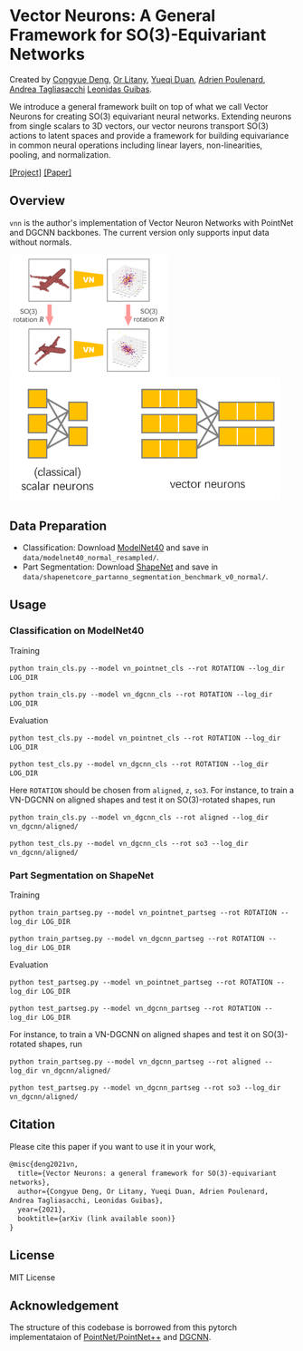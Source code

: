 # Vector Neurons: A General Framework for SO(3)-Equivariant Networks

Created by <a href="https://geometry.stanford.edu/member/congyue/" target="_blank">Congyue Deng</a>, <a href="https://orlitany.github.io/" target="_blank">Or Litany</a>, <a href="http://ivg.au.tsinghua.edu.cn/people/Yueqi_Duan/" target="_blank">Yueqi Duan</a>, <a href="https://scholar.google.com/citations?user=zsGbyGYAAAAJ&hl=fr" target="_blank">Adrien Poulenard</a>, <a href="https://taiya.github.io/" target="_blank">Andrea Tagliasacchi</a> <a href="http://geometry.stanford.edu/member/guibas/" target="_blank">Leonidas Guibas</a>.

We introduce a general framework built on top of what we call Vector Neurons for creating SO(3) equivariant neural networks. Extending neurons from single scalars to 3D vectors, our vector neurons transport SO(3) actions to latent spaces and provide a framework for building equivariance in common neural operations including linear layers, non-linearities, pooling, and normalization.

[[Project]](https://cs.stanford.edu/~congyue/vnn/) [[Paper]](https://arxiv.org/)

## Overview
`vnn` is the author's implementation of Vector Neuron Networks with PointNet and DGCNN backbones. The current version only supports input data without normals.

<img src='images/vn_teaser.PNG' width=280><img src='images/vector_neurons.PNG' width=480>

## Data Preparation

+ Classification: Download [ModelNet40](https://shapenet.cs.stanford.edu/media/modelnet40_normal_resampled.zip) and save in `data/modelnet40_normal_resampled/`.
+ Part Segmentation: Download [ShapeNet](https://shapenet.cs.stanford.edu/media/shapenetcore_partanno_segmentation_benchmark_v0_normal.zip)  and save in `data/shapenetcore_partanno_segmentation_benchmark_v0_normal/`.

## Usage

### Classification on ModelNet40
Training
```
python train_cls.py --model vn_pointnet_cls --rot ROTATION --log_dir LOG_DIR
```
```
python train_cls.py --model vn_dgcnn_cls --rot ROTATION --log_dir LOG_DIR
```
Evaluation
```
python test_cls.py --model vn_pointnet_cls --rot ROTATION --log_dir LOG_DIR
```
```
python test_cls.py --model vn_dgcnn_cls --rot ROTATION --log_dir LOG_DIR
```
Here `ROTATION` should be chosen from `aligned`, `z`, `so3`. For instance, to train a VN-DGCNN on aligned shapes and test it on SO(3)-rotated shapes, run
```
python train_cls.py --model vn_dgcnn_cls --rot aligned --log_dir vn_dgcnn/aligned/
```
```
python test_cls.py --model vn_dgcnn_cls --rot so3 --log_dir vn_dgcnn/aligned/
```

### Part Segmentation on ShapeNet

Training
```
python train_partseg.py --model vn_pointnet_partseg --rot ROTATION --log_dir LOG_DIR
```
```
python train_partseg.py --model vn_dgcnn_partseg --rot ROTATION --log_dir LOG_DIR
```
Evaluation
```
python test_partseg.py --model vn_pointnet_partseg --rot ROTATION --log_dir LOG_DIR
```
```
python test_partseg.py --model vn_dgcnn_partseg --rot ROTATION --log_dir LOG_DIR
```
For instance, to train a VN-DGCNN on aligned shapes and test it on SO(3)-rotated shapes, run
```
python train_partseg.py --model vn_dgcnn_partseg --rot aligned --log_dir vn_dgcnn/aligned/
```
```
python test_partseg.py --model vn_dgcnn_partseg --rot so3 --log_dir vn_dgcnn/aligned/
```

## Citation
Please cite this paper if you want to use it in your work,

    @misc{deng2021vn,
      title={Vector Neurons: a general framework for SO(3)-equivariant networks},
      author={Congyue Deng, Or Litany, Yueqi Duan, Adrien Poulenard, Andrea Tagliasacchi, Leonidas Guibas},
      year={2021},
      booktitle={arXiv (link available soon)}
    } 

## License
MIT License

## Acknowledgement
The structure of this codebase is borrowed from this pytorch implementataion of [PointNet/PointNet++](https://github.com/yanx27/Pointnet_Pointnet2_pytorch) and [DGCNN](https://github.com/WangYueFt/dgcnn).